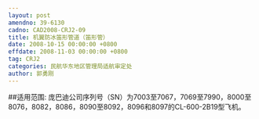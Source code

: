 ```yaml
---
layout: post
amendno: 39-6130
cadno: CAD2008-CRJ2-09
title: 机翼防冰笛形管道（笛形管）
date: 2008-10-15 00:00:00 +0800
effdate: 2008-11-03 00:00:00 +0800
tag: CRJ2
categories: 民航华东地区管理局适航审定处
author: 郭勇刚
---
```


##适用范围:
庞巴迪公司序列号（SN）为7003至7067，7069至7990，8000至8076，8082，8086，8090至8092，8096和8097的CL-600-2B19型飞机。

